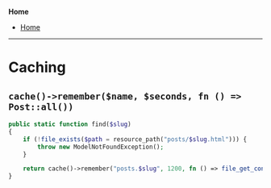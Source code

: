 **Home**
- [Home](../index.md)
---

# Caching
## `cache()->remember($name, $seconds, fn () => Post::all())`

```php
public static function find($slug)
{
	if (!file_exists($path = resource_path("posts/$slug.html"))) {
		throw new ModelNotFoundException();
	}

	return cache()->remember("posts.$slug", 1200, fn () => file_get_contents($path));
}
```